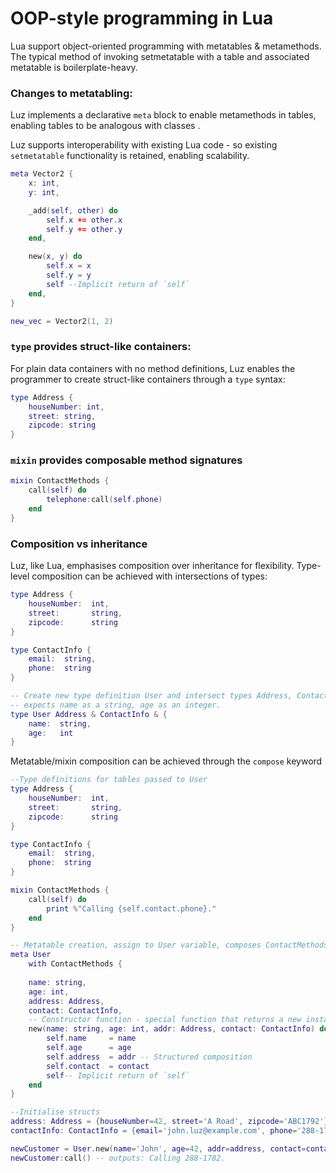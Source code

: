 # OOP-style programming in Lua
Lua support object-oriented programming with metatables & metamethods. The typical method of invoking setmetatable with a table and associated metatable is boilerplate-heavy.

### Changes to metatabling:
Luz implements a declarative `meta` block to enable metamethods in tables, enabling tables to be analogous with classes . 

Luz supports interoperability with existing Lua code - so existing `setmetatable` functionality is retained, enabling scalability.
```lua
meta Vector2 {
    x: int,
    y: int,

    _add(self, other) do
        self.x += other.x
        self.y += other.y
    end,

    new(x, y) do
        self.x = x
        self.y = y
        self --Implicit return of `self` 
    end,
}

new_vec = Vector2(1, 2)
```

### `type` provides struct-like containers:
For plain data containers with no method definitions, Luz enables the programmer to create struct-like containers through a `type` syntax:

```lua
type Address {
    houseNumber: int,
    street: string, 
    zipcode: string
}
```

### `mixin` provides composable method signatures
```lua
mixin ContactMethods {
    call(self) do
        telephone:call(self.phone)
    end
}
```

### Composition vs inheritance
Luz, like Lua, emphasises composition over inheritance for flexibility.
Type-level composition can be achieved with intersections of types:

```lua
type Address {
    houseNumber:  int,
    street:       string, 
    zipcode:      string
}

type ContactInfo {
    email:  string,
    phone:  string
}

-- Create new type definition User and intersect types Address, ContactInfo with a new tabled type which
-- expects name as a string, age as an integer.
type User Address & ContactInfo & {
    name:  string,
    age:   int
}
```

Metatable/mixin composition can be achieved through the `compose` keyword
```lua
--Type definitions for tables passed to User
type Address {
    houseNumber:  int,
    street:       string, 
    zipcode:      string
}

type ContactInfo {
    email:  string,
    phone:  string
}

mixin ContactMethods {
    call(self) do
        print %"Calling {self.contact.phone}."
    end
}

-- Metatable creation, assign to User variable, composes ContactMethods with new metatable.
meta User 
    with ContactMethods {
    
    name: string,
    age: int,
    address: Address,
    contact: ContactInfo,
    -- Constructor function - special function that returns a new instance of the table/metatable User.
    new(name: string, age: int, addr: Address, contact: ContactInfo) do
        self.name     = name
        self.age      = age
        self.address  = addr -- Structured composition
        self.contact  = contact
        self-- Implicit return of `self` 
    end
}

--Initialise structs
address: Address = {houseNumber=42, street='A Road', zipcode='ABC1792'}
contactInfo: ContactInfo = {email='john.luz@example.com', phone='288-1782'}

newCustomer = User.new(name='John', age=42, addr=address, contact=contactInfo)
newCustomer:call() -- outputs: Calling 288-1782.
```